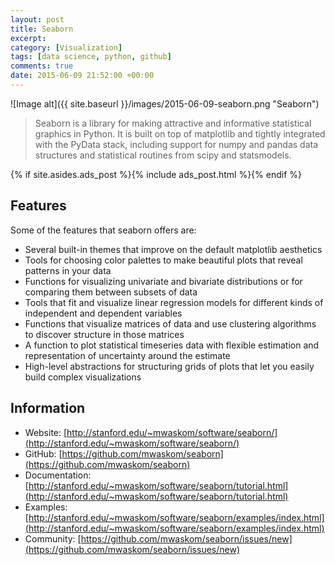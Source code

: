 ```yaml
---
layout: post
title: Seaborn
excerpt:
category: [Visualization]
tags: [data science, python, github]
comments: true
date: 2015-06-09 21:52:00 +00:00
---
```


![Image alt]({{ site.baseurl }}/images/2015-06-09-seaborn.png "Seaborn")

>Seaborn is a library for making attractive and informative statistical graphics in Python. 
It is built on top of matplotlib and tightly integrated with the PyData stack, including support 
for numpy and pandas data structures and statistical routines from scipy and statsmodels.

<!-- more -->

{% if site.asides.ads_post    %}{% include ads_post.html      %}{% endif %}

## Features

Some of the features that seaborn offers are:
+ Several built-in themes that improve on the default matplotlib aesthetics
+ Tools for choosing color palettes to make beautiful plots that reveal patterns in your data
+ Functions for visualizing univariate and bivariate distributions or for comparing them between subsets of data
+ Tools that fit and visualize linear regression models for different kinds of independent and dependent variables
+ Functions that visualize matrices of data and use clustering algorithms to discover structure in those matrices
+ A function to plot statistical timeseries data with flexible estimation and representation of uncertainty around the estimate
+ High-level abstractions for structuring grids of plots that let you easily build complex visualizations

## Information

- Website: [http://stanford.edu/~mwaskom/software/seaborn/](http://stanford.edu/~mwaskom/software/seaborn/)
- GitHub: [https://github.com/mwaskom/seaborn](https://github.com/mwaskom/seaborn)
- Documentation: [http://stanford.edu/~mwaskom/software/seaborn/tutorial.html](http://stanford.edu/~mwaskom/software/seaborn/tutorial.html)
- Examples: [http://stanford.edu/~mwaskom/software/seaborn/examples/index.html](http://stanford.edu/~mwaskom/software/seaborn/examples/index.html)
- Community: [https://github.com/mwaskom/seaborn/issues/new](https://github.com/mwaskom/seaborn/issues/new)
